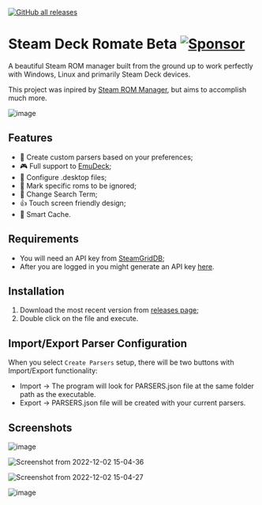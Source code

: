 [![GitHub all releases](https://img.shields.io/github/downloads/brenoprata10/steam-deck-romate/total?logo=github)](https://github.com/brenoprata10/steam-deck-romate/releases)
# Steam Deck Romate Beta [![Sponsor](https://img.shields.io/badge/Buy_Me_A_Coffee-FFDD00?style=for-the-badge&logo=buy-me-a-coffee&logoColor=black)](https://github.com/sponsors/brenoprata10)

A beautiful Steam ROM manager built from the ground up to work perfectly with Windows, Linux and primarily Steam Deck devices. 

This project was inpired by [Steam ROM Manager](https://github.com/SteamGridDB/steam-rom-manager), but aims to accomplish much more.

![image](https://user-images.githubusercontent.com/26099427/209691525-9425951e-d2a8-409c-bc9e-fa7fd1ec71f3.png)

## Features
- 👾 Create custom parsers based on your preferences;
- 🎮 Full support to [EmuDeck](https://github.com/dragoonDorise/EmuDeck);
- 📂 Configure .desktop files;
- 🙈 Mark specific roms to be ignored;
- 🧐 Change Search Term;
- 👍 Touch screen friendly design;
- 🧠 Smart Cache.

## Requirements
- You will need an API key from [SteamGridDB](https://www.steamgriddb.com/);
- After you are logged in you might generate an API key [here](https://www.steamgriddb.com/profile/preferences/api).

## Installation
1. Download the most recent version from [releases page](https://github.com/brenoprata10/steam-deck-romate/releases);
2. Double click on the file and execute.

## Import/Export Parser Configuration
When you select `Create Parsers` setup, there will be two buttons with Import/Export functionality:
- Import -> The program will look for PARSERS.json file at the same folder path as the executable.
- Export -> PARSERS.json file will be created with your current parsers.

## Screenshots
![image](https://user-images.githubusercontent.com/26099427/209691582-83da2c21-6b76-449d-867d-55d677fab4bd.png)

![Screenshot from 2022-12-02 15-04-36](https://user-images.githubusercontent.com/26099427/205311454-105f5b64-ed85-4859-ba6f-3cc11f34083b.png)

![Screenshot from 2022-12-02 15-04-27](https://user-images.githubusercontent.com/26099427/205311459-4e096f80-dd03-4264-a373-84e7794225d3.png)

![image](https://user-images.githubusercontent.com/26099427/209691637-eda5af6a-bfe2-4a0b-82ab-4d38aae2b240.png)
